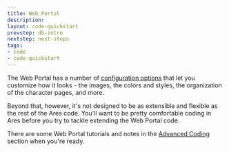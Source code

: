 ```yaml
---
title: Web Portal
description:
layout: code-quickstart
prevstep: db-intro
nextstep: next-steps
tags: 
- code
- code-quickstart
---
```


The Web Portal has a number of [configuration options](/tutorials/config/website) that let you customize how it looks - the images, the colors and styles, the organization of the character pages, and more. 

Beyond that, however, it's not designed to be as extensible and flexible as the rest of the Ares code.  You'll want to be pretty comfortable coding in Ares before you try to tackle extending the Web Portal code. 

There are some Web Portal tutorials and notes in the [Advanced Coding](/tutorials/code) section when you're ready.